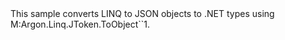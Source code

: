 <?xml version="1.0" encoding="utf-8"?>
<topic id="ToObjectComplex" revisionNumber="1">
  <developerConceptualDocument xmlns="http://ddue.schemas.microsoft.com/authoring/2003/5" xmlns:xlink="http://www.w3.org/1999/xlink">
    <introduction>
      <para>This sample converts LINQ to JSON objects to .NET types using
      <codeEntityReference>M:Argon.Linq.JToken.ToObject``1</codeEntityReference>.</para>
    </introduction>
    <section>
      <title>Sample</title>
      <content>
        <code lang="cs" source="..\Src\Tests\Documentation\Samples\Linq\ToObjectComplex.cs" region="Usage" title="Usage" />
      </content>
    </section>
  </developerConceptualDocument>
</topic>
